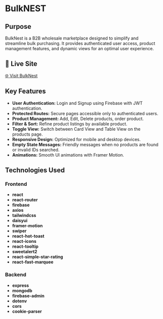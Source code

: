 # BulkNEST

## Purpose

BulkNest is a B2B wholesale marketplace designed to simplify and streamline bulk purchasing. It provides authenticated user access, product management features, and dynamic views for an optimal user experience.

## 🔗 Live Site

[🌐 Visit BulkNest](https://bulknest.web.app/)

## Key Features

- **User Authentication:** Login and Signup using Firebase with JWT authentication.
- **Protected Routes:** Secure pages accessible only to authenticated users.
- **Product Management:** Add, Edit, Delete products, order product.
- **Filter & Sort:** Refine product listings by available product.
- **Toggle View:** Switch between Card View and Table View on the products page.
- **Responsive Design:** Optimized for mobile and desktop devices.
- **Empty State Messages:** Friendly messages when no products are found or invalid IDs searched.
- **Animations:** Smooth UI animations with Framer Motion.

## Technologies Used

### Frontend

- **react**
- **react-router**
- **firebase**
- **axios**
- **tailwindcss**
- **daisyui**
- **framer-motion**
- **swiper**
- **react-hot-toast**
- **react-icons**
- **react-tooltip**
- **sweetalert2**
- **react-simple-star-rating**
- **react-fast-marquee**

### Backend

- **express**
- **mongodb**
- **firebase-admin**
- **dotenv**
- **cors**
- **cookie-parser**
